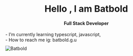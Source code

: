 <div align="center">
<h1 align="center">Hello , I am Batbold</h1> 
<h4 align="center">Full Stack Developer</h4>
</div>
 
 
<div>
<div> - I’m currently learning typescript, javascript,</div> 
<div> - How to reach me ig: batbold.g.u </div> 
</div>
 
<p align="left" style="margin-top: 10px"> <img src="https://www.instagram.com/p/CPsvjBhnNoe/?utm_source=ig_web_copy_link&igsh=MzRlODBiNWFlZA==" alt="Batbold" /> </p>




